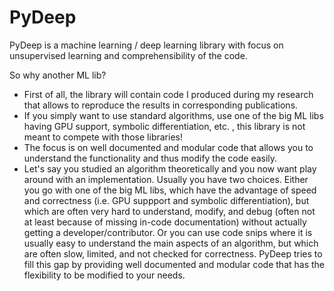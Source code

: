 # PyDeep 

PyDeep is a machine learning / deep learning library with focus on unsupervised learning and comprehensibility of the code.

So why another ML lib? 

- First of all, the library will contain code I produced during my research that allows to reproduce the results in corresponding publications.
- If you simply want to use standard algorithms, use one of the big ML libs having GPU support, symbolic differentiation, etc. , this library is not meant to compete with those libraries! 
- The focus is on well documented and modular code that allows you to understand the functionality and thus modify the code easily.
- Let's say you studied an algorithm theoretically and you now want play around with an implementation. Usually you have two choices.
Either you go with one of the big ML libs, which have the advantage of speed and correctness (i.e. GPU suppport and symbolic differentiation), but which are often very hard to understand, modify, and debug (often not at least because of missing in-code documentation) without actually getting a developer/contributor. 
Or you can use code snips where it is usually easy to understand the main aspects of an algorithm, but which are often slow, limited, and not checked for correctness.
PyDeep tries to fill this gap by providing well documented and modular code that has the flexibility to be modified to your needs.
